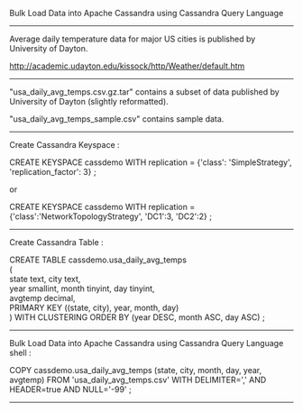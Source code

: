 Bulk Load Data into Apache Cassandra using Cassandra Query Language

<hr>

Average daily temperature data for major US cities is published by University of Dayton.

http://academic.udayton.edu/kissock/http/Weather/default.htm

<hr>

"usa_daily_avg_temps.csv.gz.tar" contains a subset of data published by University of Dayton (slightly reformatted).

"usa_daily_avg_temps_sample.csv" contains sample data.

<hr>

Create Cassandra Keyspace :

CREATE KEYSPACE cassdemo WITH replication = {'class': 'SimpleStrategy', 'replication_factor': 3} ;

or

CREATE KEYSPACE cassdemo WITH replication = {'class':'NetworkTopologyStrategy', 'DC1':3, 'DC2':2} ;

<hr>

Create Cassandra Table :

CREATE TABLE cassdemo.usa_daily_avg_temps <br>
( <br>
  state text, city text, <br>
  year smallint, month tinyint, day tinyint, <br>
  avgtemp decimal, <br>
  PRIMARY KEY ((state, city), year, month, day) <br>
) WITH CLUSTERING ORDER BY (year DESC, month ASC, day ASC) ; <br>

<hr>

Bulk Load Data into Apache Cassandra using Cassandra Query Language shell :

COPY cassdemo.usa_daily_avg_temps (state, city, month, day, year, avgtemp)
FROM 'usa_daily_avg_temps.csv'
WITH DELIMITER=',' AND HEADER=true AND NULL='-99' ;

<hr>
